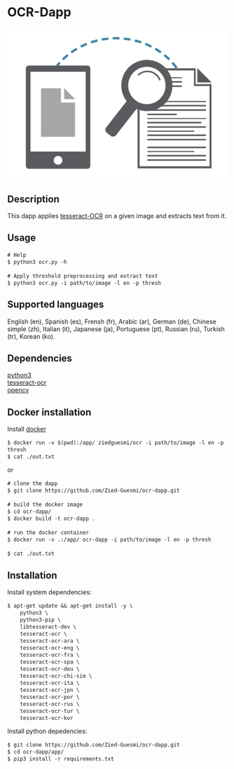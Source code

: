 # OCR-Dapp

![dapp logo](./logo.png)


## Description
This dapp applies [tesseract-OCR](https://github.com/tesseract-ocr/tesseract) on a given image and extracts text from it.  

## Usage
    # Help
    $ python3 ocr.py -h

    # Apply threshold preprocessing and extract text
    $ python3 ocr.py -i path/to/image -l en -p thresh 

## Supported languages
English (en), Spanish (es), Frensh (fr), Arabic (ar), German (de), Chinese simple (zh), Italian (it), Japanese (ja), Portuguese (pt), Russian (ru), Turkish (tr), Korean (ko).

## Dependencies
[python3](https://www.python.org/)  
[tesseract-ocr](https://github.com/tesseract-ocr/tesseract)  
[opencv](https://opencv.org/)

## Docker installation
Install [docker](https://docs.docker.com/install/)

    $ docker run -v $(pwd):/app/ ziedguesmi/ocr -i path/to/image -l en -p thresh
    $ cat ./out.txt

or

    # clone the dapp
    $ git clone https://github.com/Zied-Guesmi/ocr-dapp.git

    # build the docker image
    $ cd ocr-dapp/
    $ docker build -t ocr-dapp .

    # run the docker container
    $ docker run -v .:/app/ ocr-dapp -i path/to/image -l en -p thresh

    $ cat ./out.txt

## Installation
Install system dependencies:

    $ apt-get update && apt-get install -y \
        python3 \
        python3-pip \
        libtesseract-dev \
        tesseract-ocr \
        tesseract-ocr-ara \
        tesseract-ocr-eng \
        tesseract-ocr-fra \
        tesseract-ocr-spa \
        tesseract-ocr-deu \
        tesseract-ocr-chi-sim \
        tesseract-ocr-ita \
        tesseract-ocr-jpn \
        tesseract-ocr-por \
        tesseract-ocr-rus \
        tesseract-ocr-tur \
        tesseract-ocr-kor
        
Install python depedencies:

    $ git clone https://github.com/Zied-Guesmi/ocr-dapp.git
    $ cd ocr-dapp/app/
    $ pip3 install -r requirements.txt